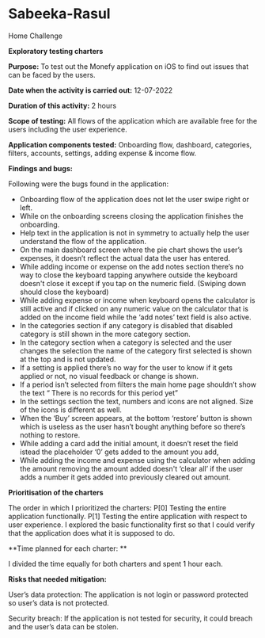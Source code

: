 # Sabeeka-Rasul
Home Challenge



**Exploratory testing charters**

**Purpose:** To test out the Monefy application on iOS to find out issues that can be faced by the users. 

**Date when the activity is carried out:** 12-07-2022

**Duration of this activity:** 2 hours 

**Scope of testing:** All flows of the application which are available free for the users including the user experience. 

**Application components tested:** Onboarding flow, dashboard, categories, filters, accounts, settings, adding expense & income flow. 

**Findings and bugs:**

Following were the bugs found in the application: 

- Onboarding flow of the application does not let the user swipe right or left. 
- While on the onboarding screens closing the application finishes the onboarding. 
- Help text in the application is not in symmetry to actually help the user understand the flow of the application. 
- On the main dashboard screen where the pie chart shows the user’s expenses, it doesn’t reflect the actual data the user has entered. 
- While adding income or expense on the add notes section there’s no way to close the keyboard tapping anywhere outside the keyboard doesn't close it except if you tap on the numeric field. (Swiping down should close the keyboard)
- While adding expense or income when keyboard opens the calculator is still active and if clicked on any numeric value on the calculator that is added on the income field while the ‘add notes’ text field is also active. 
- In the categories section if any category is disabled that disabled category is still shown in the more category section. 
- In the category section when a category is selected and the user changes the selection the name of the category first selected is shown at the top and is not updated. 
- If a setting is applied there’s no way for the user to know if it gets applied or not, no visual feedback or change is shown. 
- If a period isn’t selected from filters the main home page shouldn’t show the text “ There is no records for this period yet” 
- In the settings section the text, numbers and icons are not aligned. Size of the icons is different as well. 
- When the ‘Buy’ screen appears, at the bottom ‘restore’ button is shown which is useless as  the user hasn’t bought anything before so there’s nothing to restore.
- While adding a card add the initial amount, it doesn’t reset the field istead the placeholder ‘0’ gets added to the amount you add,  
- While adding the income and expense using the calculator when adding the amount removing the amount added doesn't ‘clear all’ if the user adds a number it gets added into previously cleared out amount. 


**Prioritisation of the charters**

The order in which I prioritized the charters: 
P[0] Testing the entire application functionally. 
P[1] Testing the entire application with respect to user experience. 
I explored the basic functionality first so that I could verify that the application does what it is supposed to do. 



**Time planned for each charter: **

I divided the time equally for both charters and spent 1 hour each. 




**Risks that needed mitigation:** 

User’s data protection: 
The application is not login or password protected so user’s data is not protected. 

Security breach:
If the application is not tested for security, it could breach and the user’s data can be stolen.

